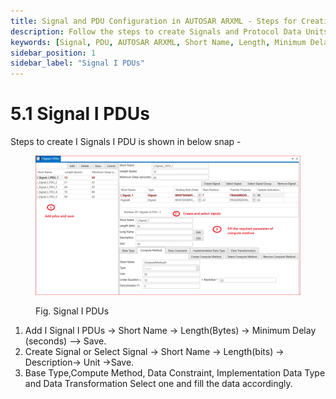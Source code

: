 ```yaml
---
title: Signal and PDU Configuration in AUTOSAR ARXML - Steps for Creation and Management
description: Follow the steps to create Signals and Protocol Data Units (PDUs) in AUTOSAR ARXML files. Add I Signals and PDUs by defining short names, lengths, and minimum delays. Manage signal properties by selecting base types, compute methods, data constraints, implementation data types, and data transformations to ensure effective communication and data handling.
keywords: [Signal, PDU, AUTOSAR ARXML, Short Name, Length, Minimum Delay, Base Type, Compute Method, Data Constraint, Implementation Data Type, Data Transformation]
sidebar_position: 1
sidebar_label: "Signal I PDUs"
---
```


# 5.1 Signal I PDUs 

Steps to create I Signals I PDU is shown in below snap -

<div class="text--center">

<figure>

![Signal I PDUs](../assets/image44.webp "- Signal I PDUs")
<figcaption>Fig. Signal I PDUs</figcaption>
</figure>
</div> 

1. Add I Signal I PDUs → Short Name → Length(Bytes) → Minimum Delay (seconds)  –>  Save.
2. Create Signal or Select Signal → Short Name → Length(bits) → Description→ Unit →Save.
3. Base Type,Compute Method, Data Constraint, Implementation Data Type and Data Transformation Select one and fill the data accordingly.

